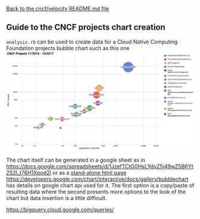 [Back to the cncf/velocity README.md file](../README.md)

## Guide to the CNCF projects chart creation

`analysis.rb` can be used to create data for a Cloud Native Computing Foundation projects bubble chart such as this one
![sample chart](./cncf_chart_example.png?raw=true "CNCF projects")

The chart itself can be generated in a google sheet as in https://docs.google.com/spreadsheets/d/1JzefTCtG0HsLYdvZ5j49wZ5B6Yt2S2l_t76H1Xpod2I
or as a [stand-alone html page](../charts/CNCF_bubble_chart_full_with_2016K8s.html)<br />https://developers.google.com/chart/interactive/docs/gallery/bubblechart has details on google chart api used for it.
The first option is a copy/paste of resulting data where the second presents more options to the look of the chart but data insertion is a little difficult.



https://bigquery.cloud.google.com/queries/




